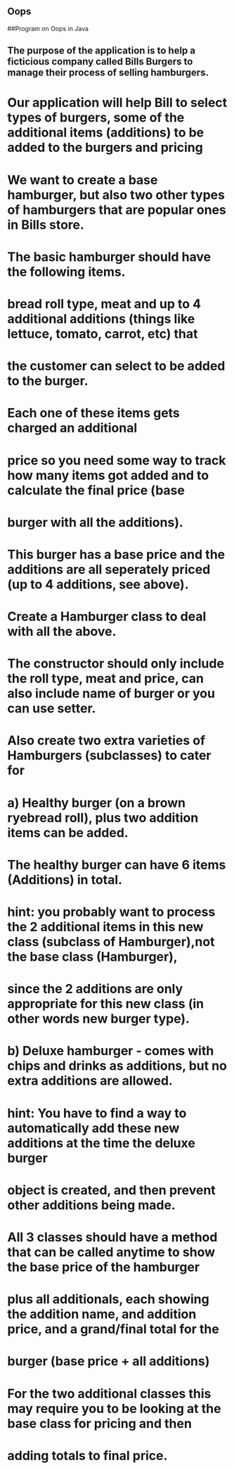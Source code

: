 ## Oops
##Program on Oops in Java

## The purpose of the application is to help a ficticious company called Bills Burgers to manage their process of selling hamburgers.
# Our application will help Bill to select types of burgers, some of the additional items (additions) to be added to the burgers and pricing
# We want to create a base hamburger, but also two other types of hamburgers that are popular ones in Bills store.
# The basic hamburger should have the following items.
  # bread roll type, meat and up to 4 additional additions (things like lettuce, tomato, carrot, etc) that
  # the customer can select to be added to the burger.
  # Each one of these items gets charged an additional
  # price so you need some way to track how many items got added and to calculate the final price (base
  # burger with all the additions).
  # This burger has a base price and the additions are all seperately priced (up to 4 additions, see above).
  # Create a Hamburger class to deal with all the above.
  # The constructor should only include the roll type, meat and price, can also include name of burger or you can use setter.
  # Also create two extra varieties of Hamburgers (subclasses) to cater for
  # a) Healthy burger (on a brown ryebread roll), plus two addition items can be added.
  # The healthy burger can have 6 items (Additions) in total.
  # hint:  you probably want to process the 2 additional items in this new class (subclass of Hamburger),not the base class (Hamburger),
  # since the 2 additions are only appropriate for this new class (in other words new burger type).
  # b) Deluxe hamburger - comes with chips and drinks as additions, but no extra additions are allowed.
  # hint:  You have to find a way to automatically add these new additions at the time the deluxe burger
  # object is created, and then prevent other additions being made.
  # All 3 classes should have a method that can be called anytime to show the base price of the hamburger
  # plus all additionals, each showing the addition name, and addition price, and a grand/final total for the
  # burger (base price + all additions)
  # For the two additional classes this may require you to be looking at the base class for pricing and then
  # adding totals to final price.
